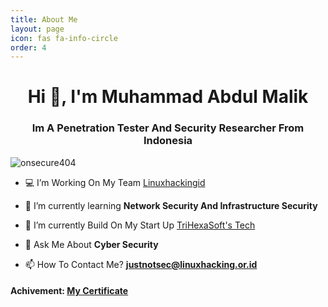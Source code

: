 ```yaml
---
title: About Me
layout: page
icon: fas fa-info-circle
order: 4
---
```


<h1 align="center">Hi 👋, I'm Muhammad Abdul Malik</h1>
<h3 align="center">Im A Penetration Tester And Security Researcher From Indonesia</h3>

<p align="left"> <img src="https://komarev.com/ghpvc/?username=onsecure404&label=Profile%20views&color=0e75b6&style=flat" alt="onsecure404" /> </p>

- 💻 I’m Working On My Team [Linuxhackingid](https://linuxhacking.or.id/)

- 🌱 I’m currently learning **Network Security And Infrastructure Security**

- 🤝 I’m currently Build On My Start Up [TriHexaSoft's Tech](https://trihexasofttech.my.id/)

- 💬 Ask Me About **Cyber Security**

- 📫 How To Contact Me? **justnotsec@linuxhacking.or.id**

#### Achivement: [My Certificate](https://drive.google.com/drive/folders/1k4cJg_F8V8Kwaor2pk9Qmi4kgy8T8JIL?usp=drive_link)
